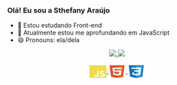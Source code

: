 ### Olá! Eu sou a Sthefany Araújo

- 🔭 Estou estudando Front-end
- 🌱 Atualmente estou me aprofundando em JavaScript
- 😄 Pronouns: ela/dela

<div align="center">
  <a href="https://github.com/sthefanyaraujo">
  <img height="180em" src="https://github-readme-stats.vercel.app/api?username=sthefanyaraujo&show_icons=true&theme=dracula&include_all_commits=true&count_private=true"/>
  <img height="180em" src="https://github-readme-stats.vercel.app/api/top-langs/?username=sthefanyaraujo&layout=compact&langs_count=7&theme=dracula"/>
</div>
 
 <div style="display: inline_block" align="center" ><br>
  <img align="center" alt="Js" height="30" width="40" src="https://raw.githubusercontent.com/devicons/devicon/master/icons/javascript/javascript-plain.svg">
  <img align="center" alt="Rafa-HTML" height="30" width="40" src="https://raw.githubusercontent.com/devicons/devicon/master/icons/html5/html5-original.svg">
  <img align="center" alt="Rafa-CSS" height="30" width="40" src="https://raw.githubusercontent.com/devicons/devicon/master/icons/css3/css3-original.svg">
</div>
  
  ##

